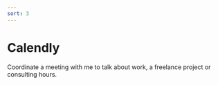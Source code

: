 ```yaml
---
sort: 3
---
```


# Calendly

Coordinate a meeting with me to talk about work, a freelance project or consulting hours.

<!-- Calendly inline widget begin -->
<style>
.calendly-inline-widget { height: 950px; min-width: 320px } 
@media only screen and (min-width: 700px) and (max-width:1060px) {
    .calendly-inline-widget { height: 1050px }
}
@media only screen and (min-width: 1060px) {
    .calendly-inline-widget { height: 650px }
}
</style>
<div class="calendly-inline-widget" data-url="https://calendly.com/max-florentin/30min"></div>
<script type="text/javascript" src="https://assets.calendly.com/assets/external/widget.js" async></script>
<!-- Calendly inline widget end -->
